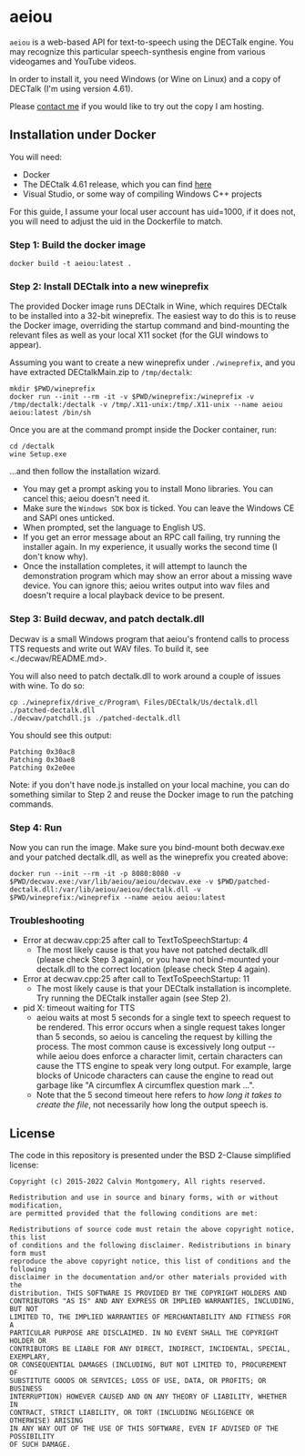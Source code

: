 aeiou
=====

`aeiou` is a web-based API for text-to-speech using the DECTalk engine.  You may
recognize this particular speech-synthesis engine from various videogames and
YouTube videos.

In order to install it, you need Windows (or Wine on Linux) and a copy of
DECTalk (I'm using version 4.61).

Please [contact me](mailto:cyzon@cyzon.us) if you would like to try out the copy
I am hosting.

## Installation under Docker

You will need:

  * Docker
  * The DECtalk 4.61 release, which you can find
    [here](http://theflameofhope.co/dectalkreader1/)
  * Visual Studio, or some way of compiling Windows C++ projects

For this guide, I assume your local user account has uid=1000, if it does not,
you will need to adjust the uid in the Dockerfile to match.

### Step 1: Build the docker image

    docker build -t aeiou:latest .

### Step 2: Install DECtalk into a new wineprefix

The provided Docker image runs DECtalk in Wine, which requires DECtalk to be
installed into a 32-bit wineprefix.  The easiest way to do this is to reuse the
Docker image, overriding the startup command and bind-mounting the relevant
files as well as your local X11 socket (for the GUI windows to appear).

Assuming you want to create a new wineprefix under `./wineprefix`, and
you have extracted DECtalkMain.zip to `/tmp/dectalk`:

    mkdir $PWD/wineprefix
    docker run --init --rm -it -v $PWD/wineprefix:/wineprefix -v /tmp/dectalk:/dectalk -v /tmp/.X11-unix:/tmp/.X11-unix --name aeiou aeiou:latest /bin/sh

Once you are at the command prompt inside the Docker container, run:

    cd /dectalk
    wine Setup.exe

...and then follow the installation wizard.

  * You may get a prompt asking you to install Mono libraries.  You can cancel
    this; aeiou doesn't need it.
  * Make sure the `Windows SDK` box is ticked.  You can leave the Windows CE and
    SAPI ones unticked.
  * When prompted, set the language to English US.
  * If you get an error message about an RPC call failing, try running the
    installer again.  In my experience, it usually works the second time (I
    don't know why).
  * Once the installation completes, it will attempt to launch the demonstration
    program which may show an error about a missing wave device.  You can ignore
    this; aeiou writes output into wav files and doesn't require a local
    playback device to be present.

### Step 3: Build decwav, and patch dectalk.dll

Decwav is a small Windows program that aeiou's frontend calls to process TTS
requests and write out WAV files.  To build it, see <./decwav/README.md>.

You will also need to patch dectalk.dll to work around a couple of issues with
wine.  To do so:

    cp ./wineprefix/drive_c/Program\ Files/DECtalk/Us/dectalk.dll ./patched-dectalk.dll
    ./decwav/patchdll.js ./patched-dectalk.dll

You should see this output:

    Patching 0x30ac8
    Patching 0x30ae8
    Patching 0x2e0ee

Note: if you don't have node.js installed on your local machine, you can do
something similar to Step 2 and reuse the Docker image to run the patching
commands.

### Step 4: Run

Now you can run the image.  Make sure you bind-mount both decwav.exe and your
patched dectalk.dll, as well as the wineprefix you created above:

    docker run --init --rm -it -p 8080:8080 -v $PWD/decwav.exe:/var/lib/aeiou/aeiou/decwav.exe -v $PWD/patched-dectalk.dll:/var/lib/aeiou/aeiou/dectalk.dll -v $PWD/wineprefix:/wineprefix --name aeiou aeiou:latest

### Troubleshooting

  * Error at decwav.cpp:25 after call to TextToSpeechStartup: 4
    - The most likely cause is that you have not patched dectalk.dll (please
      check Step 3 again), or you have not bind-mounted your dectalk.dll to the
      correct location (please check Step 4 again).
  * Error at decwav.cpp:25 after call to TextToSpeechStartup: 11
    - The most likely cause is that your DECtalk installation is incomplete.
      Try running the DECtalk installer again (see Step 2).
  * pid X: timeout waiting for TTS
    - aeiou waits at most 5 seconds for a single text to speech request to be
      rendered.  This error occurs when a single request takes longer than 5
      seconds, so aeiou is canceling the request by killing the process.  The
      most common cause is excessively long output -- while aeiou does enforce a
      character limit, certain characters can cause the TTS engine to speak very
      long output.  For example, large blocks of Unicode characters can cause
      the engine to read out garbage like "A circumflex A circumflex question
      mark ...".
    - Note that the 5 second timeout here refers to *how long it takes to create
      the file*, not necessarily how long the output speech is.

## License

The code in this repository is presented under the BSD 2-Clause
simplified license:

```
Copyright (c) 2015-2022 Calvin Montgomery, All rights reserved.

Redistribution and use in source and binary forms, with or without modification,
are permitted provided that the following conditions are met:

Redistributions of source code must retain the above copyright notice, this list
of conditions and the following disclaimer. Redistributions in binary form must
reproduce the above copyright notice, this list of conditions and the following
disclaimer in the documentation and/or other materials provided with the
distribution. THIS SOFTWARE IS PROVIDED BY THE COPYRIGHT HOLDERS AND
CONTRIBUTORS "AS IS" AND ANY EXPRESS OR IMPLIED WARRANTIES, INCLUDING, BUT NOT
LIMITED TO, THE IMPLIED WARRANTIES OF MERCHANTABILITY AND FITNESS FOR A
PARTICULAR PURPOSE ARE DISCLAIMED. IN NO EVENT SHALL THE COPYRIGHT HOLDER OR
CONTRIBUTORS BE LIABLE FOR ANY DIRECT, INDIRECT, INCIDENTAL, SPECIAL, EXEMPLARY,
OR CONSEQUENTIAL DAMAGES (INCLUDING, BUT NOT LIMITED TO, PROCUREMENT OF
SUBSTITUTE GOODS OR SERVICES; LOSS OF USE, DATA, OR PROFITS; OR BUSINESS
INTERRUPTION) HOWEVER CAUSED AND ON ANY THEORY OF LIABILITY, WHETHER IN
CONTRACT, STRICT LIABILITY, OR TORT (INCLUDING NEGLIGENCE OR OTHERWISE) ARISING
IN ANY WAY OUT OF THE USE OF THIS SOFTWARE, EVEN IF ADVISED OF THE POSSIBILITY
OF SUCH DAMAGE.
```
